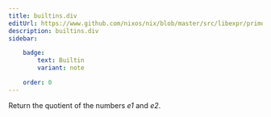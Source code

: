 ```yaml
---
title: builtins.div
editUrl: https://www.github.com/nixos/nix/blob/master/src/libexpr/primops.cc
description: builtins.div
sidebar:

    badge:
        text: Builtin
        variant: note

    order: 0
---
```


Return the quotient of the numbers *e1* and *e2*.



